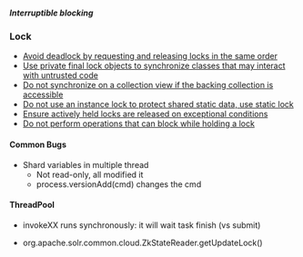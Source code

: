 
##### Interruptible blocking

### Lock
- [Avoid deadlock by requesting and releasing locks in the same order](https://wiki.sei.cmu.edu/confluence/display/java/LCK07-J.+Avoid+deadlock+by+requesting+and+releasing+locks+in+the+same+order)
- [Use private final lock objects to synchronize classes that may interact with untrusted code](https://wiki.sei.cmu.edu/confluence/display/java/LCK00-J.+Use+private+final+lock+objects+to+synchronize+classes+that+may+interact+with+untrusted+code)
- [Do not synchronize on a collection view if the backing collection is accessible](https://wiki.sei.cmu.edu/confluence/display/java/LCK04-J.+Do+not+synchronize+on+a+collection+view+if+the+backing+collection+is+accessible)
- [Do not use an instance lock to protect shared static data, use static lock](https://wiki.sei.cmu.edu/confluence/display/java/LCK06-J.+Do+not+use+an+instance+lock+to+protect+shared+static+data)
- [Ensure actively held locks are released on exceptional conditions](https://wiki.sei.cmu.edu/confluence/display/java/LCK08-J.+Ensure+actively+held+locks+are+released+on+exceptional+conditions)
- [Do not perform operations that can block while holding a lock](https://wiki.sei.cmu.edu/confluence/display/java/LCK09-J.+Do+not+perform+operations+that+can+block+while+holding+a+lock)


#### Common Bugs
- Shard variables in multiple thread
  - Not read-only, all modified it
  - process.versionAdd(cmd) changes the cmd

#### ThreadPool
- invokeXX runs synchronously: it will wait task finish (vs submit)


- org.apache.solr.common.cloud.ZkStateReader.getUpdateLock()
